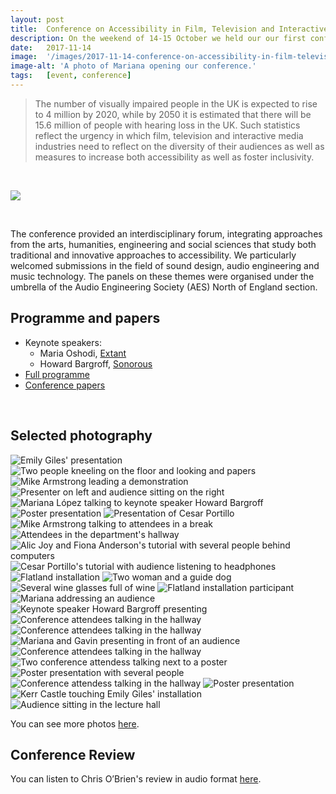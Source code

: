 ```yaml
---
layout: post
title:  Conference on Accessibility in Film, Television and Interactive Media
description: On the weekend of 14-15 October we held our our first conference at the University of York. The event sought to promote communication between researchers, stakeholders in the creative industries, accessibility services, and audiences. 
date:   2017-11-14
image:  '/images/2017-11-14-conference-on-accessibility-in-film-television-and-interactive-media.webp'
image-alt: 'A photo of Mariana opening our conference.'
tags:   [event, conference]
---
```

<!--
- add Liam's selected photos to selected photos
- save info on information for authors, etc perhaps in html comments and docs in the assets folder?
-->


> The number of visually impaired people in the UK is expected to rise to 4 million by 2020, while by 2050 it is estimated that there will be 15.6 million of people with hearing loss in the UK. Such statistics reflect the urgency in which film, television and interactive media industries need to reflect on the diversity of their audiences as well as measures to increase both accessibility as well as foster inclusivity.

<br>

![](images/2017-11-14-conference-on-accessibility-in-film-television-and-interactive-media-poster.webp)

<br>

The conference provided an interdisciplinary forum, integrating approaches from the arts, humanities, engineering and social sciences that study both traditional and innovative approaches to accessibility. We particularly welcomed submissions in the field of sound design, audio engineering and music technology. The panels on these themes were organised under the umbrella of the Audio Engineering Society (AES) North of England section.

## Programme and papers
- Keynote speakers:
  - Maria Oshodi, [Extant](https://extant.org.uk/)
  - Howard Bargroff, [Sonorous](http://www.sonorouspost.com/)
- [Full programme](../assets/docs/2017-conference/2017-11-14-conference-on-accessibility-in-film-television-and-interactive-media-programme.pdf)
- [Conference papers](./assets/docs/2017-conference/2017-conference/papers)

<br>

## Selected photography

<div class="gallery-box">
  <div class="gallery">
    <img src="/images/2017-11-14-conference-on-accessibility-in-film-television-and-interactive-media-selected-photos-01.webp" alt="Emily Giles' presentation">
    <img src="/images/2017-11-14-conference-on-accessibility-in-film-television-and-interactive-media-selected-photos-02.webp" alt="Two people kneeling on the floor and looking and papers">
    <img src="/images/2017-11-14-conference-on-accessibility-in-film-television-and-interactive-media-selected-photos-03.webp" alt="Mike Armstrong leading a demonstration">
    <img src="/images/2017-11-14-conference-on-accessibility-in-film-television-and-interactive-media-selected-photos-04.webp" alt="Presenter on left and audience sitting on the right">
    <img src="/images/2017-11-14-conference-on-accessibility-in-film-television-and-interactive-media-selected-photos-05.webp" alt="Mariana López talking to keynote speaker Howard Bargroff">
    <img src="/images/2017-11-14-conference-on-accessibility-in-film-television-and-interactive-media-selected-photos-06.webp" alt="Poster presentation">
    <img src="/images/2017-11-14-conference-on-accessibility-in-film-television-and-interactive-media-selected-photos-07.webp" alt="Presentation of Cesar Portillo">
    <img src="/images/2017-11-14-conference-on-accessibility-in-film-television-and-interactive-media-selected-photos-08.webp" alt="Mike Armstrong talking to attendees in a break">
    <img src="/images/2017-11-14-conference-on-accessibility-in-film-television-and-interactive-media-selected-photos-09.webp" alt="Attendees in the department's hallway">
    <img src="/images/2017-11-14-conference-on-accessibility-in-film-television-and-interactive-media-selected-photos-10.webp" alt="Alic Joy and Fiona Anderson's tutorial with several people behind computers">
    <img src="/images/2017-11-14-conference-on-accessibility-in-film-television-and-interactive-media-selected-photos-11.webp" alt="Cesar Portillo's tutorial with audience listening to headphones">
    <img src="/images/2017-11-14-conference-on-accessibility-in-film-television-and-interactive-media-selected-photos-12.webp" alt="Flatland installation">
    <img src="/images/2017-11-14-conference-on-accessibility-in-film-television-and-interactive-media-selected-photos-13.webp" alt="Two woman and a guide dog">
    <img src="/images/2017-11-14-conference-on-accessibility-in-film-television-and-interactive-media-selected-photos-14.webp" alt="Several wine glasses full of wine">
    <img src="/images/2017-11-14-conference-on-accessibility-in-film-television-and-interactive-media-selected-photos-15.webp" alt="Flatland installation participant">
    <img src="/images/2017-11-14-conference-on-accessibility-in-film-television-and-interactive-media-selected-photos-16.webp" alt="Mariana addressing an audience">
    <img src="/images/2017-11-14-conference-on-accessibility-in-film-television-and-interactive-media-selected-photos-17.webp" alt="Keynote speaker Howard Bargroff presenting">
    <img src="/images/2017-11-14-conference-on-accessibility-in-film-television-and-interactive-media-selected-photos-18.webp" alt="Conference attendees talking in the hallway">
    <img src="/images/2017-11-14-conference-on-accessibility-in-film-television-and-interactive-media-selected-photos-19.webp" alt="Conference attendees talking in the hallway">
    <img src="/images/2017-11-14-conference-on-accessibility-in-film-television-and-interactive-media-selected-photos-20.webp" alt="Mariana and Gavin presenting in front of an audience">
    <img src="/images/2017-11-14-conference-on-accessibility-in-film-television-and-interactive-media-selected-photos-21.webp" alt="Conference attendees talking in the hallway">
    <img src="/images/2017-11-14-conference-on-accessibility-in-film-television-and-interactive-media-selected-photos-22.webp" alt="Two conference attendess talking next to a poster">
    <img src="/images/2017-11-14-conference-on-accessibility-in-film-television-and-interactive-media-selected-photos-23.webp" alt="Poster presentation with several people">
    <img src="/images/2017-11-14-conference-on-accessibility-in-film-television-and-interactive-media-selected-photos-24.webp" alt="Conference attendess talking in the hallway">
    <img src="/images/2017-11-14-conference-on-accessibility-in-film-television-and-interactive-media-selected-photos-25.webp" alt="Poster presentation">
    <img src="/images/2017-11-14-conference-on-accessibility-in-film-television-and-interactive-media-selected-photos-26.webp" alt="Kerr Castle touching Emily Giles' installation">
    <img src="/images/2017-11-14-conference-on-accessibility-in-film-television-and-interactive-media-selected-photos-27.webp" alt="Audience sitting in the lecture hall">
  </div>
</div>

You can see more photos [here](https://www.flickr.com/photos/tedor/albums/72157665635430759). 

## Conference Review
You can listen to Chris O’Brien's review in audio format [here](http://pmd205625tn.download.theplatform.com.edgesuite.net/Accessible_Media_Inc._-_English_Audio/248/910/Seg_21508450973864.mp3).

<!--
Information for authors:  
Deadline for full paper submissions is 14th September. The length of the paper should be between 4-8 pages and follow this template’s layout. (LaTex template here from Lauren Ward.)

find in assets/docs/2017-conference/submission-template folder

Recommended poster size is A0.
-->
